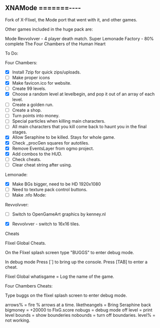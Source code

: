 XNAMode
=======----
-----------

Fork of X-Flixel, the Mode port that went with it, and other games.

Other games included in the huge pack are:

Mode
Revvolvver - 4 player death match.
Super Lemonade Factory - 80% complete
The Four Chambers of the Human Heart


To Do:

Four Chambers:
- [x] Install 7zip for quick zips/uploads.
- [ ] Make proper icons
- [x] Make favicon.ico for website.
- [ ] Create 99 levels.
- [x] Choose a random level at levelbegin, and pop it out of an array of each level.
- [ ] Create a golden run.
- [ ] Create a shop.
- [ ] Turn points into money.
- [ ] Special particles when killing main characters.
- [ ] All main characters that you kill come back to haunt you in the final stages.
- [x] Allow Seraphine to be killed. Stays for whole game.
- [x] Check _procGen squares for autotiles.
- [x] Remove EventsLayer from ogmo project.
- [x] Add combos to the HUD.
- [ ] Check cheats.
- [ ] Clear cheat string after using.

Lemonade:
- [x] Make BGs bigger, need to be HD 1920x1080
- [ ] Need to texture pack control buttons.
- [ ] Make .nfo
Mode:

Revvolvver:
- [ ] Switch to OpenGameArt graphics by kenney.nl
- [x] Revvolvver - switch to 16x16 tiles.


Cheats

Flixel Global Cheats.

On the Flixel splash screen type "BUGGS" to enter debug mode.

In debug mode
Press [`]   to bring up the console.
Press [TAB] to enter a cheat.

Flixel Global
whatisgame = Log the name of the game.


Four Chambers Cheats:

Type buggs on the flixel splash screen to enter debug mode.

arrows% 		= fire % arrows at a time.
liketheangels 	= Bring Seraphine back
bigmoney 		= +20000 to FlxG.score
nobugs			= debug mode off
level 			= print level
bounds 			= show bounderies
nobounds 		= turn off boundaries. 
level%			= not working.
